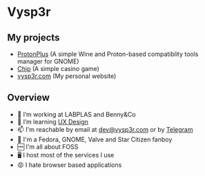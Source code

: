 # Vysp3r

## My projects
- [ProtonPlus](https://github.com/Vysp3r/ProtonPlus) (A simple Wine and Proton-based compatiblity tools manager for GNOME)
- [Chip](https://github.com/Vysp3r/Chip) (A simple casino game)
- [vysp3r.com](https://github.com/Vysp3r/vysp3r.com) (My personal website)

## Overview

- 🔭 I’m working at LABPLAS and Benny&Co
- 🌱 I’m learning [UX Design](https://www.coursera.org/professional-certificates/google-ux-design)
- 📫 I'm reachable by email at [dev@vysp3r.com](mailto:dev@vysp3r.com) or by [Telegram](https://t.me/Vysp3r)
- 🤩 I'm a Fedora, GNOME, Valve and Star Citizen fanboy
- 🆓 I'm all about FOSS
- 🖥️ I host most of the services I use
- 😡 I hate browser based applications
